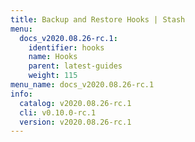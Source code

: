 ```yaml
---
title: Backup and Restore Hooks | Stash
menu:
  docs_v2020.08.26-rc.1:
    identifier: hooks
    name: Hooks
    parent: latest-guides
    weight: 115
menu_name: docs_v2020.08.26-rc.1
info:
  catalog: v2020.08.26-rc.1
  cli: v0.10.0-rc.1
  version: v2020.08.26-rc.1
---
```


